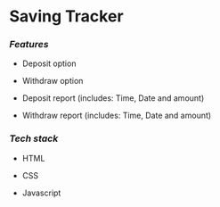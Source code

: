 # Saving Tracker  



### *Features*   
- Deposit option 

- Withdraw option 

- Deposit report   (includes: Time, Date and amount)

- Withdraw report   (includes: Time, Date and amount)  



### *Tech stack*  
- HTML 

- CSS 

- Javascript